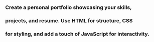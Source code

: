 ### Create a personal portfolio showcasing your skills,
### projects, and resume. Use HTML for structure, CSS
### for styling, and add a touch of JavaScript for interactivity.
